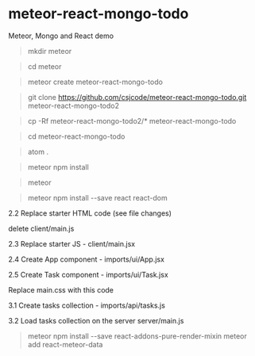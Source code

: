 # meteor-react-mongo-todo
Meteor, Mongo and React demo


>mkdir meteor

>cd meteor

>meteor create meteor-react-mongo-todo

>git clone https://github.com/csjcode/meteor-react-mongo-todo.git meteor-react-mongo-todo2

>cp -Rf meteor-react-mongo-todo2/* meteor-react-mongo-todo

>cd meteor-react-mongo-todo

>atom .

>meteor npm install

>meteor

>meteor npm install --save react react-dom

2.2  Replace starter HTML code (see file changes)

delete client/main.js

2.3  Replace starter JS - client/main.jsx

2.4  Create App component - imports/ui/App.jsx

2.5  Create Task component - imports/ui/Task.jsx

Replace main.css with this code

3.1  Create tasks collection - imports/api/tasks.js

3.2  Load tasks collection on the server
server/main.js

> meteor npm install --save react-addons-pure-render-mixin
> meteor add react-meteor-data
